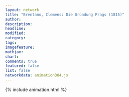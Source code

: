 ```yaml
---
layout: network
title: "Brentano, Clemens: Die Gründung Prags (1815)"
author:
description:
headline:
modified:
category:
tags:
imagefeature: 
mathjax: 
chart: 
comments: true
featured: false
list: false
networkdata: animation384.js
---
```

{% include animation.html %}
